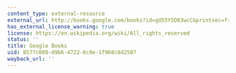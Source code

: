 ```yaml
---
content_type: external-resource
external_url: http://books.google.com/books?id=gU55Y5D83wcC&printsec=frontcover&dq=Global+revolt+:+a+guide+to+the+movements+against+globalization#v=onepage&q=&f=false
has_external_license_warning: true
license: https://en.wikipedia.org/wiki/All_rights_reserved
status: ''
title: Google Books
uid: 8577c088-d9b6-4722-8c0e-1f968c8d2587
wayback_url: ''
---
```

